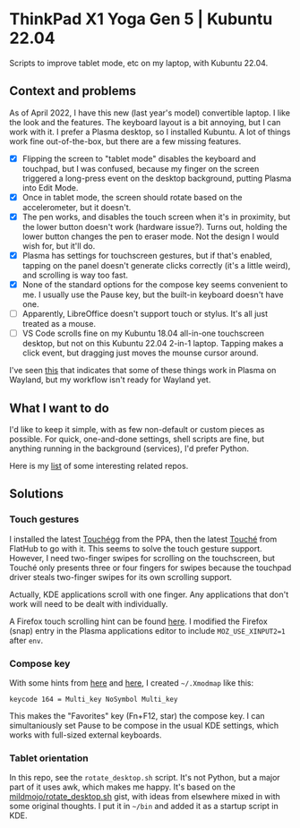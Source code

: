 # ThinkPad X1 Yoga Gen 5 | Kubuntu 22.04

Scripts to improve tablet mode, etc on my laptop, with Kubuntu 22.04.

## Context and problems

As of April 2022, I have this new (last year's model) convertible laptop. I like the
look and the features. The keyboard layout is a bit annoying, but I can work with it.
I prefer a Plasma desktop, so I installed Kubuntu. A lot of things work fine
out-of-the-box, but there are a few missing features.

* [x] Flipping the screen to "tablet mode" disables the keyboard and touchpad, but
  I was confused, because my finger on the screen triggered a long-press event on the
  desktop background, putting Plasma into Edit Mode.
* [x] Once in tablet mode, the screen should rotate based on the accelerometer, but it doesn't.
* [x] The pen works, and disables the touch screen when it's in proximity, but the lower
  button doesn't work (hardware issue?). Turns out, holding the lower button changes the pen to
  eraser mode. Not the design I would wish for, but it'll do.
* [x] Plasma has settings for touchscreen gestures, but if that's enabled, tapping on the panel
  doesn't generate clicks correctly (it's a little weird), and scrolling is way too fast.
* [x] None of the standard options for the compose key seems convenient to me. I usually use
  the Pause key, but the built-in keyboard doesn't have one.
* [ ] Apparently, LibreOffice doesn't support touch or stylus. It's all just treated
  as a mouse.
* [ ] VS Code scrolls fine on my Kubuntu 18.04 all-in-one touchscreen desktop, but not
  on this Kubuntu 22.04 2-in-1 laptop. Tapping makes a click event, but dragging just moves
  the mounse cursor around.

I've seen [this](https://askubuntu.com/a/1257454) that indicates that some of these
things work in Plasma on Wayland, but my workflow isn't ready for Wayland yet.

## What I want to do

I'd like to keep it simple, with as few non-default or custom pieces as possible. For
quick, one-and-done settings, shell scripts are fine, but anything running in the
background (services), I'd prefer Python.

Here is my [list](https://github.com/stars/mtkraai/lists/thinkpad-x1-yoga-g5) of some
interesting related repos.

## Solutions

### Touch gestures

I installed the latest [Touchégg](https://github.com/JoseExposito/touchegg) from the PPA,
then the latest [Touché](https://github.com/JoseExposito/touche) from FlatHub to go with
it. This seems to solve the touch gesture support. However, I need two-finger swipes for
scrolling on the touchscreen, but Touché only presents three or four fingers for swipes
because the touchpad driver steals two-finger swipes for its own scrolling support.

Actually, KDE applications scroll with one finger. Any applications that don't work will
need to be dealt with individually.

A Firefox touch scrolling hint can be found
[here](https://superuser.com/questions/1151161/enable-touch-scrolling-in-firefox).
I modified the Firefox (snap) entry in the Plasma applications editor to include
`MOZ_USE_XINPUT2=1` after `env`.

### Compose key

With some hints from [here](https://askubuntu.com/questions/957513/how-can-i-set-the-compose-key-to-end)
and [here](https://wiki.archlinux.org/title/Xmodmap), I created `~/.Xmodmap` like this:

```
keycode 164 = Multi_key NoSymbol Multi_key
```

This makes the "Favorites" key (Fn+F12, star) the compose key. I can simultaniously set
Pause to be compose in the usual KDE settings, which works with full-sized external keyboards.

### Tablet orientation

In this repo, see the `rotate_desktop.sh` script. It's not Python, but a major part of it uses
awk, which makes me happy. It's based on the
[mildmojo/rotate_desktop.sh](https://gist.github.com/mildmojo/48e9025070a2ba40795c) gist, with ideas
from elsewhere mixed in with some original thoughts. I put it in `~/bin` and added it as a startup
script in KDE.
